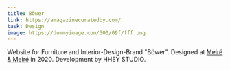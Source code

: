 ```yaml
---
title: Böwer
link: https://amagazinecuratedby.com/
task: Design
image: https://dummyimage.com/300/09f/fff.png
---
```


Website for Furniture and Interior-Design-Brand "Böwer". Designed at [Meiré & Meiré](https://meireundmeire.com/) in 2020. Development by HHEY STUDIO.